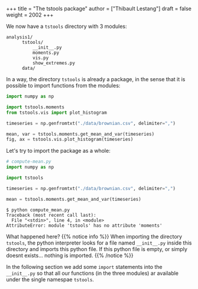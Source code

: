 +++
title = "The tstools package"
author = ["Thibault Lestang"]
draft = false
weight = 2002
+++

We now have a `tstools` directory with 3 modules:

```text
analysis1/
      tstools/
  	      __init__.py
  	      moments.py
  	      vis.py
  	      show_extremes.py
      data/
```

In a way, the directory `tstools` is already a package, in the sense that it is possible to import functions from the modules:

```python
import numpy as np

import tstools.moments
from tstools.vis import plot_histogram

timeseries = np.genfromtxt("./data/brownian.csv", delimiter=",")

mean, var = tstools.moments.get_mean_and_var(timeseries)
fig, ax = tstools.vis.plot_histogram(timeseries)
```

Let's try to import the package as a whole:

```python
# compute-mean.py
import numpy as np

import tstools

timeseries = np.genfromtxt("./data/brownian.csv", delimiter=",")

mean = tstools.moments.get_mean_and_var(timeseries)
```

```text
$ python compute_mean.py
Traceback (most recent call last):
  File "<stdin>", line 4, in <module>
AttributeError: module 'tstools' has no attribute 'moments'
```

What happened here?
{{% notice info %}}
When importing the directory `tstools`, the python interpreter
looks for a file named `__init__.py` inside this directory and imports this python file.
If this python file is empty, or simply doesnt exists... nothing is imported.
{{% /notice %}}

In the following section we add some `import` statements into the `__init__.py` so that
all our functions (in the three modules) ar available under the single namespae `tstools`.
